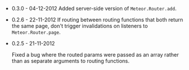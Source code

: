- 0.3.0 - 04-12-2012
  Added server-side version of `Meteor.Router.add`.

- 0.2.6 - 22-11-2012
  If routing between routing functions that both return the same page, don't trigger invalidations on listeners to `Meteor.Router.page`.

- 0.2.5 - 21-11-2012
   
  Fixed a bug where the routed params were passed as an array rather than as separate arguments to routing functions.